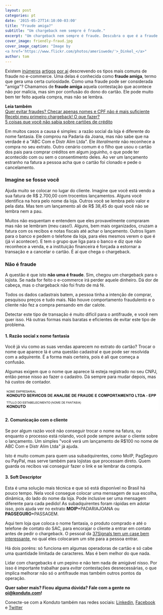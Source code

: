 ```yaml
---
layout: post
categories: pt
date: '2015-05-27T14:10:00-03:00'
title: "Fraude amiga?"
subtitle: "Um chargeback nem sempre é fraude."
excerpt: "Um chargeback nem sempre é fraude. Descubra o que é a fraude amiga e o que você pode fazer a respeito."
cover_image: friendly-fraud.jpg
cover_image_caption: "Image by
<a href='https://www.flickr.com/photos/ameriswede/'>_Dinkel_</a>"
author: tom
---
```

Existem [inúmeros](http://www.cursodeecommerce.com.br/blog/tipos-de-fraudes-com-cartoes-de-credito-ecommerce/) [artigos](http://ecommercepordentro.com/tipos-fraude-cartao-credito/) [por ai](http://www.albertovalle.com.br/fraudes-cartoes-de-credito-lojas-virtuais/) descrevendo os tipos mais comuns de fraude no e-commerce. Uma delas é conhecida como **fraude amiga**, termo que gera uma certa curiosidade. Como uma fraude pode ser considerada "amiga"? Chamamos de **fraude amiga** aquela contestação que acontece não por malícia, mas sim por confusão do dono do cartão. Ele pode muito bem ter feito aquela compra, mas não se lembra.

**Leia também**  
[Quer evitar fraudes? Checar apenas nomes e CPF não é mais suficiente](https://blog.konduto.com/pt/2014/10/porque-checar-apenas-nome-e-cpf-ja-nao-e-suficiente-na-analise-manual?utm_source=konduto&utm_medium=blog&utm_campaign=conteudo)  
[Recebi meu primeiro chargeback! O que fazer?](https://blog.konduto.com/pt/2014/09/o-que-fazer-quando-recebe-o-primeiro-chargeback?utm_source=konduto&utm_medium=blog&utm_campaign=conteudo)  
[5 coisas que você não sabia sobre cartões de crédito](https://blog.konduto.com/pt/2014/09/5-coisas-que-voce-nao-sabia-sobre-cartao-de-credito?utm_source=konduto&utm_medium=blog&utm_campaign=conteudo)  

Em muitos casos a causa é simples: a razão social da loja é diferente do nome fantasia. Ele comprou na Padaria da Joana, mas não sabe que na verdade é a "ABC Com e Distr Alim Ltda". Ele *literalmente* não reconhece a compra no seu extrato. Outro cenário comum é o filho que usou o cartão dos pais para comprar créditos em algum joguinho, o que pode ter acontecido com ou sem o consentimento deles. Ao ver um lançamento estranho na fatura a pessoa acha que o cartão foi clonado e pede o cancelamento.

### Imagine se fosse você

Ajuda muito se colocar no lugar do cliente. Imagine que você está vendo a sua fatura de R$ 2.700,00 com trocentos lançamentos. Alguns você identifica na hora pelo nome da loja. Outros você se lembra pelo valor e pela data. Mas tem um lançamento ali de R$ 38,45 do qual você não se lembra nem a pau.

Muitos não esquentam e entendem que eles provavelmente compraram mas não se lembram (meu caso!). Alguns, bem mais organizados, cruzam a fatura com os recibos e notas fiscais até achar o lançamento. Outros ligam para o banco e pedem o telefone da loja, para eles mesmos verem o que é (já vi acontecer). E tem o grupo que liga para o banco e diz que não reconhece a venda, e a instituição financeira é forçada a estornar a transação e a cancelar o cartão. É aí que chega o chargeback.

### Não é fraude

A questão é que isto **não uma é fraude**. Sim, chegou um chargeback para o lojista. Se nada for feito o e-commerce irá perder aquele dinheiro. Dá dor de cabeça, mas o chargeback não foi fruto de má fé.

Todos os dados cadastrais batem, a pessoa tinha a intenção de comprar, pesquisou preços e tudo mais. Não houve comportamento fraudulento e o cliente não fez a compra pensando em dar calote.

Detectar este tipo de transação é muito difícil para o antifraude, e você nem quer isso. Há outras formas mais baratas e eficientes de evitar este tipo de problema.

#### 1. Razão social x nome fantasia

Você já viu como as suas vendas aparecem no extrato do cartão? Trocar o nome que aparece lá é uma questão cadastral e que pode ser resolvida com a adquirente. É
a forma mais certeira, pois é ali que começa a confusão. 

Algumas exigem que o nome que aparece lá esteja registrado no seu CNPJ, então pense nisso ao fazer o cadastro. Dá sempre para mudar depois, mas há custos de contador.

![CNPJ](/images/cnpj_konduto.png)


#### 2. Comunicação com o cliente

Se por algum razão você não conseguir trocar o nome na fatura, ou enquanto o processo está rolando, você pode sempre avisar o cliente sobre o lançamento. Um simples "você verá um lançamento de R$100 no nome de ABC Com e Distr Alim Ltda" já ajuda.

Isto é muito comum para quem usa subadquirentes, como MoIP, PagSeguro ou PayPal, mas serve também para lojistas que processam direto. Quem guarda os recibos vai
conseguir fazer o link e se lembrar da compra.

#### 3. Soft Descriptor

Esta é uma solução mais técnica e que só está disponível no Brasil há pouco tempo. Nela você consegue colocar uma mensagem de sua escolha, dinâmica, do lado do nome da loja. Pode inclusive ser uma mensagem diferente para cada pedido! As subadquirentes foram rápidas em adotar isso, pois ajuda ver no extrato **MOIP**\*PADARIAJOANA ou **PAGSEGURO**\*PASSAGEM.

Aqui tem loja que coloca o nome fantasia, o produto comprado e até o telefone de contato do SAC, para encorajar o cliente a entrar em contato antes de pedir o chargeback. O pessoal da [37Signals tem um case bem interessante](https://signalvnoise.com/posts/1545-how-we-reduced-chargebacks-by-30-as-a-percentage-of-sales), no qual eles colocaram um site para a pessoa entrar.

Há dois poréns: só funciona em algumas operadoras de cartão e só cabe uma quantidade limitada de caracteres. Mas é bem melhor do que nada.

Lidar com chargebacks é um pepino e não tem nada de amigável nisso. Por isso é importante trabalhar para *evitar* contestaçōes desnecessárias, o que implica melhorar não só o antifraude mas também outros pontos da operação.

**Quer saber mais? Ficou alguma dúvida? Fale com a gente no [oi@konduto.com](mailto:oi@konduto.com)!**	

Conecte-se com a Konduto também nas redes sociais: [Linkedin](https://www.linkedin.com/company/konduto), [Facebook](https://www.facebook.com/konduto) e [Twitter](https://twitter.com/KondutoBR)